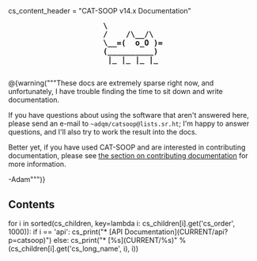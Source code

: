 <python>
cs_content_header = "CAT-SOOP v14.x Documentation"
</python>

<center>
<pre style="border-color:transparent; font-weight:bold; background-color:transparent;font-size:110%; color:inherit; line-height:1.1;display:inline-block;text-align:left;">
\
/    /\__/\
\__=(  o_O )=
(__________)
 |_ |_ |_ |_
</pre>
</center>


@{warning("""These docs are extremely sparse right now, and unfortunately, I have
trouble finding the time to sit down and write documentation.

If you have questions about using the software that aren't answered here,
please send an e-mail to `~adqm/catsoop@lists.sr.ht`; I'm happy to answer
questions, and I'll also try to work the result into the docs.

Better yet, if you have used CAT-SOOP and are interested in contributing
documentation, please see <a href="CURRENT/contributing">the section on
contributing documentation</a> for more information.

-Adam""")}

## Contents

<python>
for i in sorted(cs_children, key=lambda i: cs_children[i].get('cs_order', 1000)):
    if i == 'api':
        cs_print("* [API Documentation](CURRENT/api?p=catsoop)")
    else:
        cs_print("* [%s](CURRENT/%s)" % (cs_children[i].get('cs_long_name', i), i))
</python>
